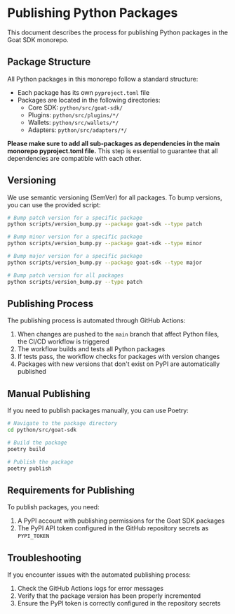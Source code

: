 # Publishing Python Packages

This document describes the process for publishing Python packages in the Goat SDK monorepo.

## Package Structure

All Python packages in this monorepo follow a standard structure:

- Each package has its own `pyproject.toml` file
- Packages are located in the following directories:
  - Core SDK: `python/src/goat-sdk/`
  - Plugins: `python/src/plugins/*/`
  - Wallets: `python/src/wallets/*/`
  - Adapters: `python/src/adapters/*/`

**Please make sure to add all sub-packages as dependencies in the main monorepo pyproject.toml file.** This step is
essential to guarantee that all dependencies are compatible with each other.

## Versioning

We use semantic versioning (SemVer) for all packages. To bump versions, you can use the provided script:

```bash
# Bump patch version for a specific package
python scripts/version_bump.py --package goat-sdk --type patch

# Bump minor version for a specific package
python scripts/version_bump.py --package goat-sdk --type minor

# Bump major version for a specific package
python scripts/version_bump.py --package goat-sdk --type major

# Bump patch version for all packages
python scripts/version_bump.py --type patch
```

## Publishing Process

The publishing process is automated through GitHub Actions:

1. When changes are pushed to the `main` branch that affect Python files, the CI/CD workflow is triggered
2. The workflow builds and tests all Python packages
3. If tests pass, the workflow checks for packages with version changes
4. Packages with new versions that don't exist on PyPI are automatically published

## Manual Publishing

If you need to publish packages manually, you can use Poetry:

```bash
# Navigate to the package directory
cd python/src/goat-sdk

# Build the package
poetry build

# Publish the package
poetry publish
```

## Requirements for Publishing

To publish packages, you need:

1. A PyPI account with publishing permissions for the Goat SDK packages
2. The PyPI API token configured in the GitHub repository secrets as `PYPI_TOKEN`

## Troubleshooting

If you encounter issues with the automated publishing process:

1. Check the GitHub Actions logs for error messages
2. Verify that the package version has been properly incremented
3. Ensure the PyPI token is correctly configured in the repository secrets 